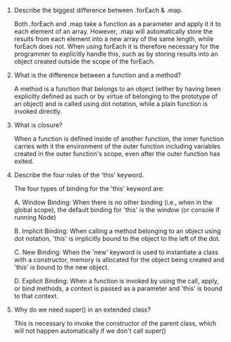 
1. Describe the biggest difference between .forEach & .map.
    
    Both .forEach and .map take a function as a parameter and apply it
    it to each element of an array.  However, .map will automatically
    store the results from each element into a new array of the same
    length, while forEach does not.  When using forEach it is therefore
    necessary for the programmer to explicitly handle this, such as by
    storing results into an object created outside the scope of the 
    forEach.


2. What is the difference between a function and a method?
    
    A method is a function that belongs to an object (either by having
    been explicitly defined as such or by virtue of belonging to the
    prototype of an object) and is called using dot notation, while
    a plain function is invoked directly.


3. What is closure?

    When a function is defined inside of another function, the inner
    function carries with it the environment of the outer function
    including variables created in the outer function's scope, even
    after the outer function has exited.


4. Describe the four rules of the 'this' keyword.

    The four types of binding for the 'this' keyword are:

    A. Window Binding:  When there is no other binding (i.e., when in the global scope),
    the default binding for 'this' is the window (or console if running Node)

    B. Implicit Binding:  When calling a method belonging to an object using dot notation,
    'this' is implicitly bound to the object to the left of the dot.

    C. New Binding:  When the 'new' keyword is used to instantiate a class with a constructor,
    memory is allocated for the object being created and 'this' is bound to the new object.

    D. Explicit Binding:  When a function is invoked by using the call, apply, or bind methods,
    a context is passed as a parameter and 'this' is bound to that context.


5. Why do we need super() in an extended class?
    
    This is necessary to invoke the constructor of the parent
    class, which will not happen automatically if we don't
    call super()
